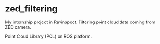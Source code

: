 # zed_filtering #

My internship project in Ravinspect. Filtering point cloud data coming from ZED camera.

Point Cloud Library (PCL) on ROS platform.
